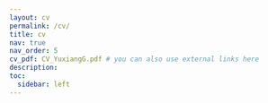 ```yaml
---
layout: cv
permalink: /cv/
title: cv
nav: true
nav_order: 5
cv_pdf: CV_YuxiangG.pdf # you can also use external links here
description: 
toc:
  sidebar: left
---
```

